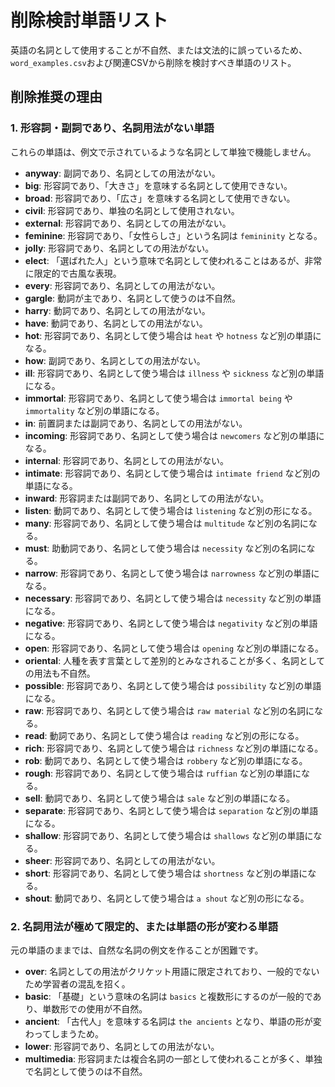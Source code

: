 # 削除検討単語リスト

英語の名詞として使用することが不自然、または文法的に誤っているため、`word_examples.csv`および関連CSVから削除を検討すべき単語のリスト。

## 削除推奨の理由

### 1. 形容詞・副詞であり、名詞用法がない単語

これらの単語は、例文で示されているような名詞として単独で機能しません。

- **anyway**: 副詞であり、名詞としての用法がない。
- **big**: 形容詞であり、「大きさ」を意味する名詞として使用できない。
- **broad**: 形容詞であり、「広さ」を意味する名詞として使用できない。
- **civil**: 形容詞であり、単独の名詞として使用されない。
- **external**: 形容詞であり、名詞としての用法がない。
- **feminine**: 形容詞であり、「女性らしさ」という名詞は `femininity` となる。
- **jolly**: 形容詞であり、名詞としての用法がない。
- **elect**: 「選ばれた人」という意味で名詞として使われることはあるが、非常に限定的で古風な表現。
- **every**: 形容詞であり、名詞としての用法がない。
- **gargle**: 動詞が主であり、名詞として使うのは不自然。
- **harry**: 動詞であり、名詞としての用法がない。
- **have**: 動詞であり、名詞としての用法がない。
- **hot**: 形容詞であり、名詞として使う場合は `heat` や `hotness` など別の単語になる。
- **how**: 副詞であり、名詞としての用法がない。
- **ill**: 形容詞であり、名詞として使う場合は `illness` や `sickness` など別の単語になる。
- **immortal**: 形容詞であり、名詞として使う場合は `immortal being` や `immortality` など別の単語になる。
- **in**: 前置詞または副詞であり、名詞としての用法がない。
- **incoming**: 形容詞であり、名詞として使う場合は `newcomers` など別の単語になる。
- **internal**: 形容詞であり、名詞としての用法がない。
- **intimate**: 形容詞であり、名詞として使う場合は `intimate friend` など別の単語になる。
- **inward**: 形容詞または副詞であり、名詞としての用法がない。
- **listen**: 動詞であり、名詞として使う場合は `listening` など別の形になる。
- **many**: 形容詞であり、名詞として使う場合は `multitude` など別の名詞になる。
- **must**: 助動詞であり、名詞として使う場合は `necessity` など別の名詞になる。
- **narrow**: 形容詞であり、名詞として使う場合は `narrowness` など別の単語になる。
- **necessary**: 形容詞であり、名詞として使う場合は `necessity` など別の単語になる。
- **negative**: 形容詞であり、名詞として使う場合は `negativity` など別の単語になる。
- **open**: 形容詞であり、名詞として使う場合は `opening` など別の単語になる。
- **oriental**: 人種を表す言葉として差別的とみなされることが多く、名詞としての用法も不自然。
- **possible**: 形容詞であり、名詞として使う場合は `possibility` など別の単語になる。
- **raw**: 形容詞であり、名詞として使う場合は `raw material` など別の名詞になる。
- **read**: 動詞であり、名詞として使う場合は `reading` など別の形になる。
- **rich**: 形容詞であり、名詞として使う場合は `richness` など別の単語になる。
- **rob**: 動詞であり、名詞として使う場合は `robbery` など別の単語になる。
- **rough**: 形容詞であり、名詞として使う場合は `ruffian` など別の単語になる。
- **sell**: 動詞であり、名詞として使う場合は `sale` など別の単語になる。
- **separate**: 形容詞であり、名詞として使う場合は `separation` など別の単語になる。
- **shallow**: 形容詞であり、名詞として使う場合は `shallows` など別の単語になる。
- **sheer**: 形容詞であり、名詞としての用法がない。
- **short**: 形容詞であり、名詞として使う場合は `shortness` など別の単語になる。
- **shout**: 動詞であり、名詞として使う場合は `a shout` など別の形になる。

### 2. 名詞用法が極めて限定的、または単語の形が変わる単語

元の単語のままでは、自然な名詞の例文を作ることが困難です。

- **over**: 名詞としての用法がクリケット用語に限定されており、一般的でないため学習者の混乱を招く。
- **basic**: 「基礎」という意味の名詞は `basics` と複数形にするのが一般的であり、単数形での使用が不自然。
- **ancient**: 「古代人」を意味する名詞は `the ancients` となり、単語の形が変わってしまうため。
- **lower**: 形容詞であり、名詞としての用法がない。
- **multimedia**: 形容詞または複合名詞の一部として使われることが多く、単独で名詞として使うのは不自然。
